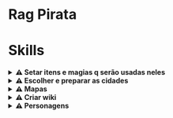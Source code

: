 # Rag Pirata

# Skills

<details>
    <summary><strong>⚠ Setar itens e magias q serão usadas neles</strong></summary><br />

    1. Escolher item
    2. Escolher combos de magias dos items
    3. Setar itens de status
    4. Setar status desses itens
</details>

<details>
    <summary><strong>⚠ Escolher e preparar as cidades</strong></summary><br />

    1. Escolher 5 cidades  ## OK
    2. Setar cidade principal  ## Ok
    3. criat  sistemas de transportes entre cidade ## OK
</details>

<details>
    <summary><strong>⚠ Mapas</strong></summary><br />

    1. Escolher 100 maps para game
    2. Escolher mobs a serem usados nesses mapas
    3. Escolher itens a serem dropados nesses mobs
</details>

<details>
    <summary><strong>⚠ Criar wiki</strong></summary><br />

    1. Setar mapas e mobs na wiki
    2. Setar itens na wiki
    3. Setar classes na wiki
</details>

<details>
    <summary><strong>⚠ Personagens</strong></summary><br />

    1. Criar classes piratas e marinheiros  ## OK
    2. Criar npc de classe job  ## OK
</details>
